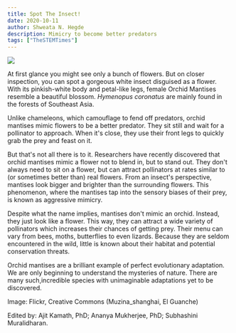 ```yaml
---
title: Spot The Insect!
date: 2020-10-11
author: Shweata N. Hegde
description: Mimicry to become better predators
tags: ["TheSTEMTimes"]
---
```

<img src = '001_test_orchid_mantis.jpg'>

At first glance you might see only a bunch of flowers. But on closer inspection, you can spot a gorgeous white insect disguised as a flower. With its pinkish-white body and petal-like legs, female Orchid Mantises resemble a beautiful blossom. _Hymenopus coronatus_ are mainly found in the forests of Southeast Asia. 

Unlike chameleons, which camouflage to fend off predators, orchid mantises mimic flowers to be a better predator. They sit still and wait for a pollinator to approach. When it's close, they use their front legs to quickly grab the prey and feast on it.

But that's not all there is to it. Researchers have recently discovered that orchid mantises mimic a flower not to blend in, but to stand out. They don't always need to sit on a flower, but can attract pollinators at rates similar to (or sometimes better than) real flowers. From an insect's perspective, mantises look bigger and brighter than the surrounding flowers. This phenomenon, where the mantises tap into the sensory biases of their prey, is known as aggressive mimicry.

Despite what the name implies, mantises don't mimic an orchid. Instead, they just look like a flower. This way, they can attract a wide variety of pollinators which increases their chances of getting prey. Their menu can vary from bees, moths, butterflies to even lizards. Because they are seldom encountered in the wild, little is known about their habitat and potential conservation threats.

Orchid mantises are a brilliant example of perfect evolutionary adaptation. We are only beginning to understand the mysteries of nature. There are many such,incredible species with unimaginable adaptations yet to be discovered. 

Image: Flickr, Creative Commons (Muzina_shanghai, El Guanche)

Edited by: Ajit Kamath, PhD; Ananya Mukherjee, PhD; Subhashini Muralidharan.